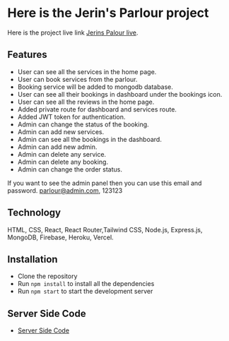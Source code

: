 # Here is the Jerin's Parlour project

Here is the project live link [Jerins Palour live](https://jerins-parlour-client-jet.vercel.app/).

## Features

- User can see all the services in the home page.
- User can book services from the parlour.
- Booking service will be added to mongodb database.
- User can see all their bookings in dashboard under the bookings icon.
- User can see all the reviews in the home page.
- Added private route for dashboard and services route.
- Added JWT token for authentication.
- Admin can change the status of the booking.
- Admin can add new services.
- Admin can see all the bookings in the dashboard.
- Admin can add new admin.
- Admin can delete any service.
- Admin can delete any booking.
- Admin can change the order status.

If you want to see the admin panel then you can use this email and password.
parlour@admin.com, 123123 

## Technology

HTML, CSS, React, React Router,Tailwind CSS, Node.js, Express.js, MongoDB, Firebase, Heroku, Vercel.

## Installation

- Clone the repository
- Run `npm install` to install all the dependencies
- Run `npm start` to start the development server

## Server Side Code

- [Server Side Code](https://github.com/devruhul/jerins-parlour-backend)

